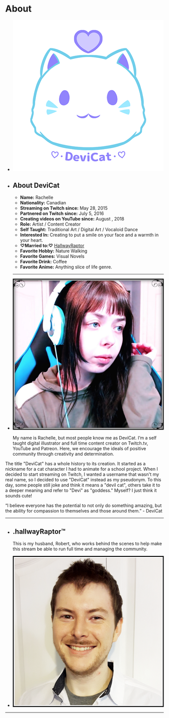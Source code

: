 # About

* ![](img/devicatlogobrand.png)

* ## About DeviCat
  * **Name:** Rachelle 
  * **Nationality:** Canadian
  * **Streaming on Twitch since:** May 28, 2015
  * **Partnered on Twitch since:** July 5, 2016
  * **Creating videos on YouTube since:** August , 2018
  * **Role:** Artist / Content Creator
  * **Self Taught:** Traditional Art / Digital Art / Vocaloid Dance
  * **Interested In:** Creating to put a smile on your face and a warmth in your heart.
  * **♡Married to:♡** [HallwayRaptor](https://www.twitter.com/HallwayRaptor)
  * **Favorite Hobby:** Nature Walking
  * **Favorite Games:** Visual Novels
  * **Favorite Drink:** Coffee
  * **Favorite Anime:** Anything slice of life genre.

  ---

* ![](img/aboutdevicat.png)

  My name is Rachelle, but most people know me as DeviCat. I’m a self taught digital illustrator and full time content creator on Twitch.tv, YouTube and Patreon. Here, we encourage the ideals of positive community through creativity and determination.

The title "DeviCat" has a whole history to its creation. It started as a nickname for a cat character I had to animate for a school project. When I decided to start streaming on Twitch, I wanted a username that wasn't my real name, so I decided to use "DeviCat" instead as my pseudonym. To this day, some people still joke and think it means a "devil cat", others take it to a deeper meaning and refer to "Devi" as "goddess." Myself? I just think it sounds cute!

“I believe everyone has the potential to not only do something amazing, but the ability for compassion to themselves and those around them.” - DeviCat

---

* ## .hallwayRaptor™

  This is my husband, Robert, who works behind the scenes to help make this
  stream be able to run full time and managing the community.

* ![](img/aboutraptor.png)

---

